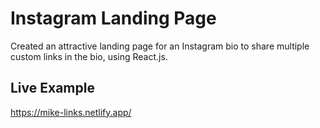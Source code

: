 # Instagram Landing Page

Created an attractive landing page for an Instagram bio to share multiple custom links in the bio, using React.js.

## Live Example

https://mike-links.netlify.app/
